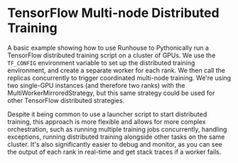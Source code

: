 # TensorFlow Multi-node Distributed Training

A basic example showing how to use Runhouse to Pythonically run a TensorFlow distributed training script on a
cluster of GPUs. We use the `TF_CONFIG` environment variable to set up the distributed training environment, and
create a separate worker for each rank. We then call the replicas concurrently to trigger coordinated
multi-node training. We're using two single-GPU instances (and therefore two ranks) with the
MultiWorkerMirroredStrategy, but this same strategy could be used for other TensorFlow distributed strategies.

Despite it being common to use a launcher script to start distributed training, this approach is more flexible and
allows for more complex orchestration, such as running multiple training jobs concurrently, handling exceptions,
running distributed training alongside other tasks on the same cluster. It's also significantly easier to debug
and monitor, as you can see the output of each rank in real-time and get stack traces if a worker fails.
